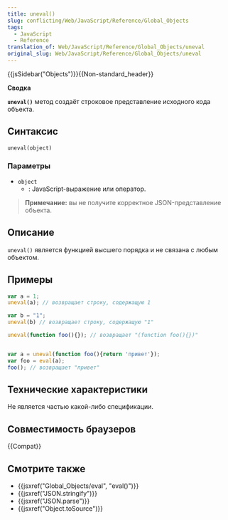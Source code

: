 ```yaml
---
title: uneval()
slug: conflicting/Web/JavaScript/Reference/Global_Objects
tags:
  - JavaScript
  - Reference
translation_of: Web/JavaScript/Reference/Global_Objects/uneval
original_slug: Web/JavaScript/Reference/Global_Objects/uneval
---
```


{{jsSidebar("Objects")}}{{Non-standard_header}}

**Сводка**

**`uneval()`** метод создаёт строковое представление исходного кода объекта.

## Синтаксис

```
uneval(object)
```

### Параметры

- `object`
  - : JavaScript-выражение или оператор.

> **Примечание:** вы не получите корректное JSON-представление объекта.

## Описание

`uneval()` является функцией высшего порядка и не связана с любым объектом.

## Примеры

```js
var a = 1;
uneval(a); // возвращает строку, содержащую 1

var b = "1";
uneval(b) // возвращает строку, содержащую "1"

uneval(function foo(){}); // возвращает "(function foo(){})"


var a = uneval(function foo(){return 'привет'});
var foo = eval(a);
foo(); // возвращает "привет"
```

## Технические характеристики

Не является частью какой-либо спецификации.

## Совместимость браузеров

{{Compat}}

## Смотрите также

- {{jsxref("Global_Objects/eval", "eval()")}}
- {{jsxref("JSON.stringify")}}
- {{jsxref("JSON.parse")}}
- {{jsxref("Object.toSource")}}
